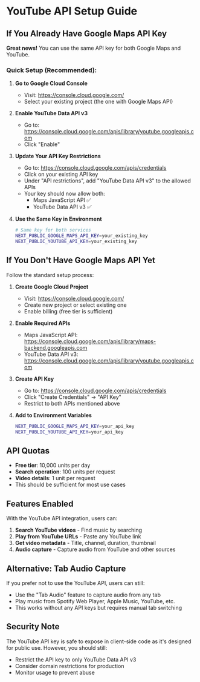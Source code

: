 # YouTube API Setup Guide

## If You Already Have Google Maps API Key

**Great news!** You can use the same API key for both Google Maps and YouTube.

### Quick Setup (Recommended):
1. **Go to Google Cloud Console**
   - Visit: https://console.cloud.google.com/
   - Select your existing project (the one with Google Maps API)

2. **Enable YouTube Data API v3**
   - Go to: https://console.cloud.google.com/apis/library/youtube.googleapis.com
   - Click "Enable"

3. **Update Your API Key Restrictions**
   - Go to: https://console.cloud.google.com/apis/credentials
   - Click on your existing API key
   - Under "API restrictions", add "YouTube Data API v3" to the allowed APIs
   - Your key should now allow both:
     - Maps JavaScript API ✅
     - YouTube Data API v3 ✅

4. **Use the Same Key in Environment**
   ```bash
   # Same key for both services
   NEXT_PUBLIC_GOOGLE_MAPS_API_KEY=your_existing_key
   NEXT_PUBLIC_YOUTUBE_API_KEY=your_existing_key
   ```

## If You Don't Have Google Maps API Yet

Follow the standard setup process:

1. **Create Google Cloud Project**
   - Visit: https://console.cloud.google.com/
   - Create new project or select existing one
   - Enable billing (free tier is sufficient)

2. **Enable Required APIs**
   - Maps JavaScript API: https://console.cloud.google.com/apis/library/maps-backend.googleapis.com
   - YouTube Data API v3: https://console.cloud.google.com/apis/library/youtube.googleapis.com

3. **Create API Key**
   - Go to: https://console.cloud.google.com/apis/credentials
   - Click "Create Credentials" → "API Key"
   - Restrict to both APIs mentioned above

4. **Add to Environment Variables**
   ```bash
   NEXT_PUBLIC_GOOGLE_MAPS_API_KEY=your_api_key
   NEXT_PUBLIC_YOUTUBE_API_KEY=your_api_key
   ```

## API Quotas

- **Free tier**: 10,000 units per day
- **Search operation**: 100 units per request
- **Video details**: 1 unit per request
- This should be sufficient for most use cases

## Features Enabled

With the YouTube API integration, users can:

1. **Search YouTube videos** - Find music by searching
2. **Play from YouTube URLs** - Paste any YouTube link
3. **Get video metadata** - Title, channel, duration, thumbnail
4. **Audio capture** - Capture audio from YouTube and other sources

## Alternative: Tab Audio Capture

If you prefer not to use the YouTube API, users can still:
- Use the "Tab Audio" feature to capture audio from any tab
- Play music from Spotify Web Player, Apple Music, YouTube, etc.
- This works without any API keys but requires manual tab switching

## Security Note

The YouTube API key is safe to expose in client-side code as it's designed for public use. However, you should still:
- Restrict the API key to only YouTube Data API v3
- Consider domain restrictions for production
- Monitor usage to prevent abuse
